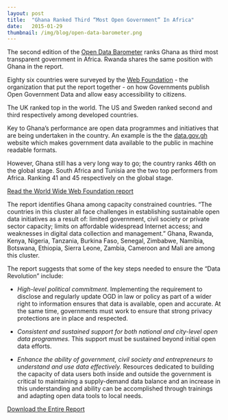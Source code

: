```yaml
---
layout: post 
title:  "Ghana Ranked Third “Most Open Government” In Africa"
date:   2015-01-29 
thumbnail: /img/blog/open-data-barometer.png
---
```


The second edition of the [Open Data Barometer](http://opendatabarometer.org) ranks Ghana as third most transparent government in Africa. Rwanda shares the same position with Ghana in the report.

Eighty six countries were surveyed by the [Web Foundation](http://www.webfoundation.org) - the organization that put the report together - on how Governments publish Open Government Data and allow easy accessibility to citizens.

The UK ranked top in the world. The US and Sweden ranked second and third respectively among developed countries.

Key to Ghana’s performance are open data programmes and initiatives that are being undertaken in the country. An example is the the [data.gov.gh](http://www.data.gov.gh) website which makes government data available to the public in machine readable formats.

However, Ghana still has a very long way to go; the country ranks 46th on the global stage. South Africa and Tunisia are the two top performers from Africa. Ranking 41 and 45 respectively on the global stage.

[Read the World Wide Web Foundation report](http://opendatabarometer.org/report/analysis/index.html)

The report identifies Ghana among capacity constrained countries. “The countries in this cluster all face challenges in establishing sustainable open data initiatives as a result of: limited government, civil society or private sector capacity; limits on affordable widespread Internet access; and weaknesses in digital data collection and management.”  Ghana, Rwanda, Kenya, Nigeria, Tanzania, Burkina Faso, Senegal, Zimbabwe, Namibia, Botswana, Ethiopia, Sierra Leone, Zambia, Cameroon and Mali are among this cluster.

The report suggests that some of the key steps needed to ensure the “Data Revolution” include:

* _High-level political commitment._ Implementing the requirement to disclose and regularly update OGD in law or policy as part of a wider right to information ensures that data is available, open and accurate. At the same time, governments must work to ensure that strong privacy protections are in place and respected.

* _Consistent and sustained support for both national and city-level open data programmes._ This support must be sustained beyond initial open data efforts.

* _Enhance the ability of government, civil society and entrepreneurs to understand and use data effectively._ Resources dedicated to building the capacity of data users both inside and outside the government is critical to maintaining a supply-demand data balance and an increase in this understanding and ability can be accomplished through trainings and adapting open data tools to local needs.

[Download the Entire Report](http://opendatabarometer.org/assets/downloads/Open%20Data%20Barometer%20-%20Global%20Report%20-%202nd%20Edition%20-%20PRINT.pdf)



